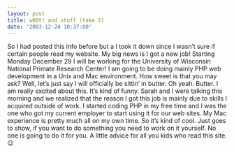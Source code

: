```yaml
---
layout: post
title: w00t! and stuff (take 2)
date: '2003-12-24 10:37:00'
---
```


So I had posted this info before but a I took it down since I wasn’t sure if certain people read my website. My big news is I got a new job! Starting Monday December 29 I will be working for the University of Wisconsin National Primate Research Center! I am going to be doing mainly PHP web development in a Unix and Mac environment. How sweet is that you may ask? Well, let’s just say I will officially be sittin’ in butter. Oh yeah. Butter. I am really excited about this. It’s kind of funny. Sarah and I were talking this morning and we realized that the reason I got this job is mainly due to skills I acquired outside of work. I started coding PHP in my free time and I was the one who got my current employer to start using it for our web sites. My Mac experience is pretty much all on my own time. So it’s kind of cool. Just goes to show, if you want to do something you need to work on it yourself. No one is going to do it for you. A little advice for all you kids who read this site. 😉